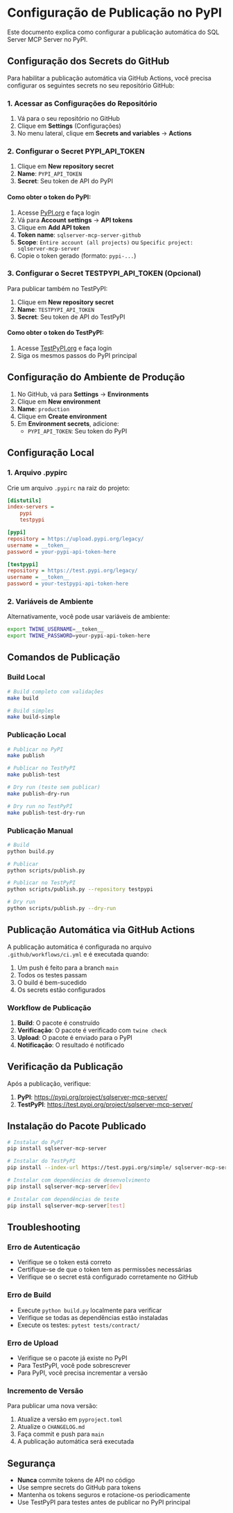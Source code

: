 # Configuração de Publicação no PyPI

Este documento explica como configurar a publicação automática do SQL Server MCP Server no PyPI.

## Configuração dos Secrets do GitHub

Para habilitar a publicação automática via GitHub Actions, você precisa configurar os seguintes secrets no seu repositório GitHub:

### 1. Acessar as Configurações do Repositório

1. Vá para o seu repositório no GitHub
2. Clique em **Settings** (Configurações)
3. No menu lateral, clique em **Secrets and variables** → **Actions**

### 2. Configurar o Secret PYPI_API_TOKEN

1. Clique em **New repository secret**
2. **Name**: `PYPI_API_TOKEN`
3. **Secret**: Seu token de API do PyPI

#### Como obter o token do PyPI:

1. Acesse [PyPI.org](https://pypi.org) e faça login
2. Vá para **Account settings** → **API tokens**
3. Clique em **Add API token**
4. **Token name**: `sqlserver-mcp-server-github`
5. **Scope**: `Entire account (all projects)` ou `Specific project: sqlserver-mcp-server`
6. Copie o token gerado (formato: `pypi-...`)

### 3. Configurar o Secret TESTPYPI_API_TOKEN (Opcional)

Para publicar também no TestPyPI:

1. Clique em **New repository secret**
2. **Name**: `TESTPYPI_API_TOKEN`
3. **Secret**: Seu token de API do TestPyPI

#### Como obter o token do TestPyPI:

1. Acesse [TestPyPI.org](https://test.pypi.org) e faça login
2. Siga os mesmos passos do PyPI principal

## Configuração do Ambiente de Produção

1. No GitHub, vá para **Settings** → **Environments**
2. Clique em **New environment**
3. **Name**: `production`
4. Clique em **Create environment**
5. Em **Environment secrets**, adicione:
   - `PYPI_API_TOKEN`: Seu token do PyPI

## Configuração Local

### 1. Arquivo .pypirc

Crie um arquivo `.pypirc` na raiz do projeto:

```ini
[distutils]
index-servers = 
    pypi
    testpypi

[pypi]
repository = https://upload.pypi.org/legacy/
username = __token__
password = your-pypi-api-token-here

[testpypi]
repository = https://test.pypi.org/legacy/
username = __token__
password = your-testpypi-api-token-here
```

### 2. Variáveis de Ambiente

Alternativamente, você pode usar variáveis de ambiente:

```bash
export TWINE_USERNAME=__token__
export TWINE_PASSWORD=your-pypi-api-token-here
```

## Comandos de Publicação

### Build Local

```bash
# Build completo com validações
make build

# Build simples
make build-simple
```

### Publicação Local

```bash
# Publicar no PyPI
make publish

# Publicar no TestPyPI
make publish-test

# Dry run (teste sem publicar)
make publish-dry-run

# Dry run no TestPyPI
make publish-test-dry-run
```

### Publicação Manual

```bash
# Build
python build.py

# Publicar
python scripts/publish.py

# Publicar no TestPyPI
python scripts/publish.py --repository testpypi

# Dry run
python scripts/publish.py --dry-run
```

## Publicação Automática via GitHub Actions

A publicação automática é configurada no arquivo `.github/workflows/ci.yml` e é executada quando:

1. Um push é feito para a branch `main`
2. Todos os testes passam
3. O build é bem-sucedido
4. Os secrets estão configurados

### Workflow de Publicação

1. **Build**: O pacote é construído
2. **Verificação**: O pacote é verificado com `twine check`
3. **Upload**: O pacote é enviado para o PyPI
4. **Notificação**: O resultado é notificado

## Verificação da Publicação

Após a publicação, verifique:

1. **PyPI**: https://pypi.org/project/sqlserver-mcp-server/
2. **TestPyPI**: https://test.pypi.org/project/sqlserver-mcp-server/

## Instalação do Pacote Publicado

```bash
# Instalar do PyPI
pip install sqlserver-mcp-server

# Instalar do TestPyPI
pip install --index-url https://test.pypi.org/simple/ sqlserver-mcp-server

# Instalar com dependências de desenvolvimento
pip install sqlserver-mcp-server[dev]

# Instalar com dependências de teste
pip install sqlserver-mcp-server[test]
```

## Troubleshooting

### Erro de Autenticação

- Verifique se o token está correto
- Certifique-se de que o token tem as permissões necessárias
- Verifique se o secret está configurado corretamente no GitHub

### Erro de Build

- Execute `python build.py` localmente para verificar
- Verifique se todas as dependências estão instaladas
- Execute os testes: `pytest tests/contract/`

### Erro de Upload

- Verifique se o pacote já existe no PyPI
- Para TestPyPI, você pode sobrescrever
- Para PyPI, você precisa incrementar a versão

### Incremento de Versão

Para publicar uma nova versão:

1. Atualize a versão em `pyproject.toml`
2. Atualize o `CHANGELOG.md`
3. Faça commit e push para `main`
4. A publicação automática será executada

## Segurança

- **Nunca** commite tokens de API no código
- Use sempre secrets do GitHub para tokens
- Mantenha os tokens seguros e rotacione-os periodicamente
- Use TestPyPI para testes antes de publicar no PyPI principal
